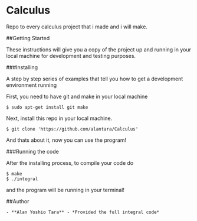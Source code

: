 # Calculus
Repo to every calculus project that i made and i will make.

##Getting Started

These instructions will give you a copy of the project up and running in your local machine for development and testing purposes.

###Installing

A step by step series of examples that tell you how to get a development environment running

First, you need to have git and make in your local machine

	$ sudo apt-get install git make

Next, install this repo in your local machine.

	$ git clone 'https://github.com/alantara/Calculus'

And thats about it, now you can use the program!

###Running the code

After the installing process, to compile your code do
	
	$ make
	$ ./integral

and the program will be running in your terminal!

##Author
	
	- **Alan Yoshio Tara** - *Provided the full integral code*
